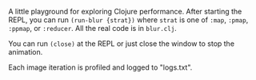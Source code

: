 A little playground for exploring Clojure performance. After starting
the REPL, you can run `(run-blur {strat})` where `strat` is one of
`:map`, `:pmap`, `:ppmap`, or `:reducer`. All the real code is in
`blur.clj`.

You can run `(close)` at the REPL or just close the window to stop the
animation.

Each image iteration is profiled and logged to "logs.txt".
